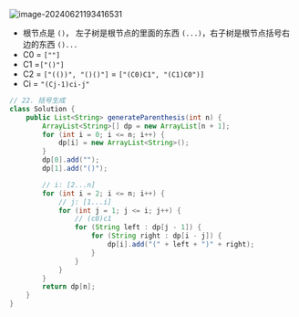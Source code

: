 
![image-20240621193416531](https://cdn.jsdelivr.net/gh/sword4869/pic1@main/images/202406211934778.png)

- 根节点是 `()`， 左子树是根节点的里面的东西 `(...)`，右子树是根节点括号右边的东西 `()...`
- C0 = `[""]`
- C1 =`["()"]`
- C2 = `["(())", "()()"]` = `["(C0)C1", "(C1)C0")]`
- Ci = `"(Cj-1)ci-j"`
```java
// 22. 括号生成
class Solution {
    public List<String> generateParenthesis(int n) {
        ArrayList<String>[] dp = new ArrayList[n + 1];
        for (int i = 0; i <= n; i++) {
            dp[i] = new ArrayList<String>();
        }
        dp[0].add("");
        dp[1].add("()");

        // i: [2...n]
        for (int i = 2; i <= n; i++) {
            // j: [1...i]
            for (int j = 1; j <= i; j++) {
                // (c0)c1
                for (String left : dp[j - 1]) {
                    for (String right : dp[i - j]) {
                        dp[i].add("(" + left + ")" + right);
                    }
                }
            }
        }
        return dp[n];
    }
}
```


